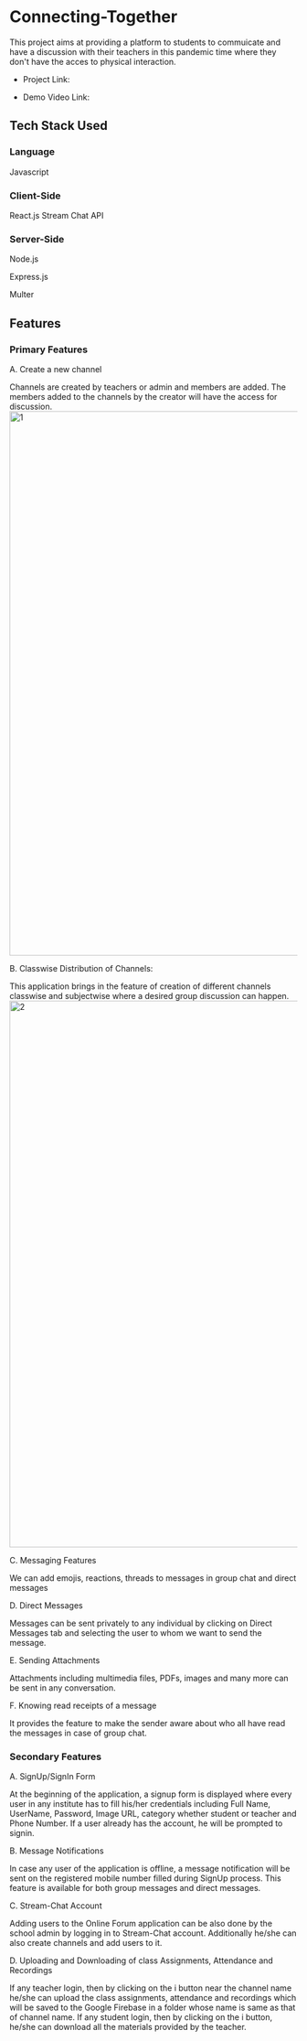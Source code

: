# Connecting-Together
This project aims at providing a platform to students to commuicate and have a discussion with their teachers in this pandemic time where they don't have the acces to physical interaction.

- Project Link:

- Demo Video Link:

## Tech Stack Used
 
### Language
Javascript
### Client-Side
React.js
Stream Chat API
### Server-Side
Node.js

Express.js

Multer

## Features
### Primary Features
A. Create a new channel

Channels are created by teachers or admin and members are added. The members added to the channels by the creator will have the access for discussion.
<img width="952" alt="1" src="https://user-images.githubusercontent.com/58679154/143720523-5b0460a2-6827-449b-a890-a1d9e4339074.png">


B. Classwise Distribution of Channels:

This application brings in the feature of creation of different channels classwise and subjectwise where a desired group discussion can happen.
<img width="956" alt="2" src="https://user-images.githubusercontent.com/58679154/143736916-baeb3f0f-3b64-40f6-99af-5ad3c768ad07.png">

C. Messaging Features

We can add emojis, reactions, threads to messages in group chat and direct messages

D. Direct Messages

Messages can be sent privately to any individual by clicking on Direct Messages tab and selecting the user to whom we want to send the message.


E. Sending Attachments

Attachments including multimedia files, PDFs, images and many more can be sent in any conversation.

F. Knowing read receipts of a message

It provides the feature to make the sender aware about who all have read the messages in case of group chat.

### Secondary Features
A. SignUp/SignIn Form

At the beginning of the application, a signup form is displayed where every user in any institute has to fill his/her credentials including Full Name, UserName, Password, Image URL, category whether student or teacher and Phone Number. If a user already has the account, he will be prompted to signin.

B. Message Notifications

In case any user of the application is offline, a message notification will be sent on the registered mobile number filled during SignUp process. This feature is available for both group messages and direct messages.

C. Stream-Chat Account

Adding users to the Online Forum application can be also done by the school admin by logging in to Stream-Chat account. Additionally he/she can also create channels and add users to it. 

D. Uploading and Downloading of class Assignments, Attendance and Recordings

If any teacher login, then by clicking on the i button near the channel name he/she can upload the class assignments, attendance and recordings which will be saved to the Google Firebase in a folder whose name is same as that of channel name. 
If any student login, then by clicking on the i button, he/she can download all the materials provided by the teacher.

